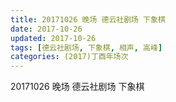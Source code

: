 ```yaml
---
title: 20171026 晚场 德云社剧场 下象棋
date: 2017-10-26
updated: 2017-10-26
tags: [德云社剧场, 下象棋, 相声, 高峰] 
categories: (2017)丁酉年场次 
---
```

20171026 晚场 德云社剧场 下象棋

